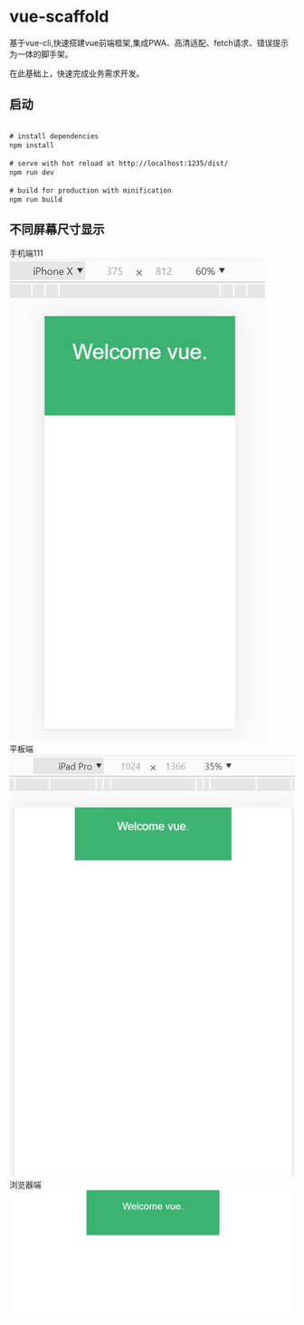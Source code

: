 # vue-scaffold
基于vue-cli,快速搭建vue前端框架,集成PWA、高清适配、fetch请求、错误提示为一体的脚手架。

在此基础上，快速完成业务需求开发。

## 启动

```shell

# install dependencies  
npm install

# serve with hot reload at http://localhost:1235/dist/  
npm run dev

# build for production with minification  
npm run build
```

## 不同屏幕尺寸显示
手机端111   
![avatar](/public/img/phone.png)   
平板端   
![avatar](/public/img/tablet.png)     
浏览器端   
![avatar](/public/img/browser.png)   
